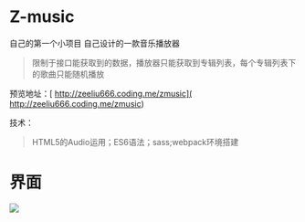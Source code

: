 # Z-music

自己的第一个小项目
自己设计的一款音乐播放器 

> 限制于接口能获取到的数据，播放器只能获取到专辑列表，每个专辑列表下的歌曲只能随机播放

预览地址：[ http://zeeliu666.coding.me/zmusic]( http://zeeliu666.coding.me/zmusic)

技术：

> HTML5的Audio运用；ES6语法；sass;webpack环境搭建



# 界面
![](http://olch1yuye.bkt.clouddn.com/18-5-6/99463575.jpg)